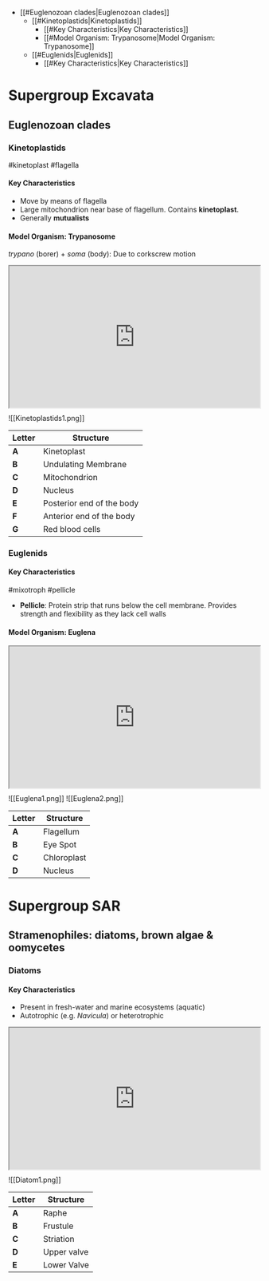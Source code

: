 - [[#Euglenozoan clades|Euglenozoan clades]]
	- [[#Kinetoplastids|Kinetoplastids]]
		- [[#Key Characteristics|Key Characteristics]]
		- [[#Model Organism: Trypanosome|Model Organism: Trypanosome]]
	- [[#Euglenids|Euglenids]]
		- [[#Key Characteristics|Key Characteristics]]

# Supergroup Excavata
## Euglenozoan clades
### Kinetoplastids
#kinetoplast #flagella

#### Key Characteristics
- Move by means of flagella
- Large mitochondrion near base of flagellum. Contains **kinetoplast**.
- Generally **mutualists**



#### Model Organism: Trypanosome
*trypano* (borer) + *soma* (body): Due to corkscrew motion

<div style="display: block; position: relative; width: 100%; height: 0px; --aspect-ratio:9/16; padding-bottom: calc(var(--aspect-ratio) * 100%);"><iframe src="https://www.youtube.com/embed/P9va64T8H2s" allow="fullscreen" style="position: absolute; top: 0px; left: 0px; height: 100%; width: 100%;"></iframe></div>

![[Kinetoplastids1.png]]

| Letter | Structure                 |
| ------ | ------------------------- |
| **A**      | Kinetoplast               |
| **B**      | Undulating Membrane       |
| **C**      | Mitochondrion             |
| **D**      | Nucleus                   |
| **E**      | Posterior end of the body |
| **F**      | Anterior end of the body  |
| **G**      | Red blood cells           | 

### Euglenids
#### Key Characteristics
#mixotroph #pellicle
- **Pellicle**: Protein strip that runs below the cell membrane. Provides strength and flexibility as they lack cell walls

#### Model Organism: Euglena
<div style="display: block; position: relative; width: 100%; height: 0px; --aspect-ratio:9/16; padding-bottom: calc(var(--aspect-ratio) * 100%);"><iframe src="https://www.youtube.com/embed/ej7Sab_elm4" allow="fullscreen" style="position: absolute; top: 0px; left: 0px; height: 100%; width: 100%;"></iframe></div>

![[Euglena1.png]]
![[Euglena2.png]]

| Letter | Structure   |
| ------ | ----------- |
| **A**  | Flagellum   |
| **B**  | Eye Spot    |
| **C**  | Chloroplast |
| **D**  | Nucleus     |


# Supergroup SAR
## Stramenophiles: diatoms, brown algae & oomycetes
### Diatoms
#### Key Characteristics
- Present in fresh-water and marine ecosystems (aquatic)
- Autotrophic (e.g. *Navicula*) or heterotrophic

<div style="display: block; position: relative; width: 100%; height: 0px; --aspect-ratio:9/16; padding-bottom: calc(var(--aspect-ratio) * 100%);"><iframe src="https://www.youtube.com/embed/JYB5529hDPI" allow="fullscreen" style="position: absolute; top: 0px; left: 0px; height: 100%; width: 100%;"></iframe></div>

![[Diatom1.png]]

| Letter | Structure   |
| ------ | ----------- |
| **A**  | Raphe       |
| **B**  | Frustule    |
| **C**  | Striation   |
| **D**  | Upper valve |
| **E**  | Lower Valve | 


